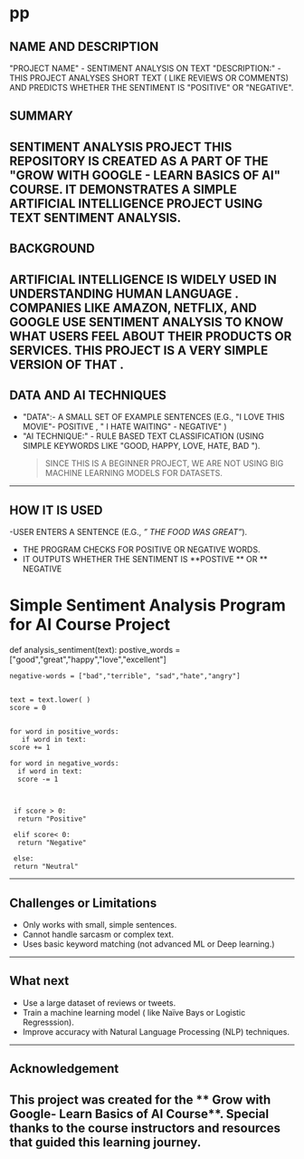 # pp
##  NAME AND DESCRIPTION
"PROJECT NAME" - SENTIMENT ANALYSIS ON TEXT 
"DESCRIPTION:" - THIS PROJECT ANALYSES SHORT TEXT ( LIKE REVIEWS OR COMMENTS) AND PREDICTS WHETHER THE SENTIMENT IS "POSITIVE" OR "NEGATIVE".

## SUMMARY 
  SENTIMENT ANALYSIS PROJECT
THIS REPOSITORY IS CREATED AS A PART OF THE "GROW WITH GOOGLE - LEARN BASICS OF AI" COURSE.
IT DEMONSTRATES A SIMPLE ARTIFICIAL INTELLIGENCE PROJECT USING TEXT SENTIMENT ANALYSIS.
-----------------------

##  BACKGROUND
ARTIFICIAL INTELLIGENCE IS WIDELY USED IN UNDERSTANDING HUMAN LANGUAGE . COMPANIES LIKE AMAZON, NETFLIX, AND GOOGLE USE SENTIMENT ANALYSIS TO KNOW WHAT USERS FEEL ABOUT THEIR PRODUCTS OR SERVICES.
THIS PROJECT IS A VERY SIMPLE VERSION OF THAT . 
-------------

##  DATA AND AI TECHNIQUES
- "DATA":- A SMALL SET OF EXAMPLE SENTENCES (E.G., "I LOVE THIS MOVIE"- POSITIVE ,  " I HATE WAITING" - NEGATIVE" )
- "AI TECHNIQUE:" - RULE BASED TEXT CLASSIFICATION (USING SIMPLE KEYWORDS LIKE "GOOD, HAPPY, LOVE, HATE, BAD ").
  > SINCE THIS IS A BEGINNER PROJECT, WE ARE NOT USING BIG MACHINE LEARNING MODELS FOR DATASETS.
--------------

##  HOW IT IS USED 
-USER ENTERS A SENTENCE  (E.G.,  *” THE FOOD WAS GREAT”*).
- THE PROGRAM CHECKS FOR POSITIVE OR NEGATIVE WORDS.
- IT OUTPUTS WHETHER THE SENTIMENT IS **POSTIVE ** OR ** NEGATIVE


# Simple Sentiment Analysis Program for AI Course Project


def analysis_sentiment(text):
    postive_words = ["good","great","happy","love","excellent"]
    
    negative-words = ["bad","terrible", "sad","hate","angry"]


    text = text.lower( )
    score = 0
    

    for word in positive_words:
       if word in text:
	score += 1

    for word in negative_words:
      if word in text:
      score -= 1

  

     if score > 0:
      return "Positive"
     
     elif score< 0:
      return "Negative"

     else:
     return "Neutral"
--------------

##   Challenges or Limitations
-	Only works with small, simple sentences.
-	Cannot handle sarcasm or complex text.
-	Uses basic keyword matching (not advanced ML or Deep learning.)
------------

##  What  next
-	Use a large dataset of reviews or  tweets.
-	Train a machine learning model ( like Naïve Bays or Logistic Regresssion).
-	Improve accuracy with Natural Language Processing (NLP) techniques.

--------------
##  Acknowledgement
This project was created for the  ** Grow with Google- Learn Basics of AI Course**.
Special thanks to the course instructors and resources that guided this learning journey.
--------------

  
